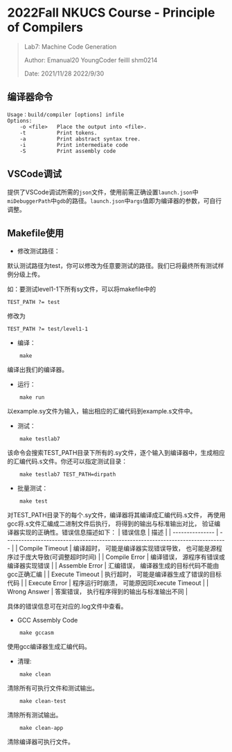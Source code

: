 # 2022Fall NKUCS Course - Principle of Compilers

> Lab7: Machine Code Generation
>
> Author: Emanual20 YoungCoder feilll shm0214
> 
> Date: 2021/11/28 2022/9/30

## 编译器命令
```
Usage：build/compiler [options] infile
Options:
    -o <file>   Place the output into <file>.
    -t          Print tokens.
    -a          Print abstract syntax tree.
    -i          Print intermediate code
    -S          Print assembly code
```

## VSCode调试

提供了VSCode调试所需的`json`文件，使用前需正确设置`launch.json`中`miDebuggerPath`中`gdb`的路径。`launch.json`中`args`值即为编译器的参数，可自行调整。

## Makefile使用

* 修改测试路径：

默认测试路径为test，你可以修改为任意要测试的路径。我们已将最终所有测试样例分级上传。

如：要测试level1-1下所有sy文件，可以将makefile中的

```
TEST_PATH ?= test
```

修改为

```
TEST_PATH ?= test/level1-1
```

* 编译：

```
    make
```
编译出我们的编译器。

* 运行：
```
    make run
```
以example.sy文件为输入，输出相应的汇编代码到example.s文件中。

* 测试：
```
    make testlab7
```
该命令会搜索TEST_PATH目录下所有的.sy文件，逐个输入到编译器中，生成相应的汇编代码.s文件。你还可以指定测试目录：
```
    make testlab7 TEST_PATH=dirpath
```
* 批量测试：
```
    make test
```
对TEST_PATH目录下的每个.sy文件，编译器将其编译成汇编代码.s文件， 再使用gcc将.s文件汇编成二进制文件后执行， 将得到的输出与标准输出对比， 验证编译器实现的正确性。错误信息描述如下：
| 错误信息        | 描述                                                                             |
| --------------- | -------------------------------------------------------------------------------- |
| Compile Timeout | 编译超时， 可能是编译器实现错误导致， 也可能是源程序过于庞大导致(可调整超时时间) |
| Compile Error   | 编译错误， 源程序有错误或编译器实现错误                                          |
| Assemble Error  | 汇编错误， 编译器生成的目标代码不能由gcc正确汇编                                 |
| Execute Timeout | 执行超时， 可能是编译器生成了错误的目标代码                                      |
| Execute Error   | 程序运行时崩溃， 可能原因同Execute Timeout                                       |
| Wrong Answer    | 答案错误， 执行程序得到的输出与标准输出不同                                      |

具体的错误信息可在对应的.log文件中查看。

* GCC Assembly Code
```
    make gccasm
```
使用gcc编译器生成汇编代码。

* 清理:
```
    make clean
```
清除所有可执行文件和测试输出。
```
    make clean-test
```
清除所有测试输出。
```
    make clean-app
```
清除编译器可执行文件。
